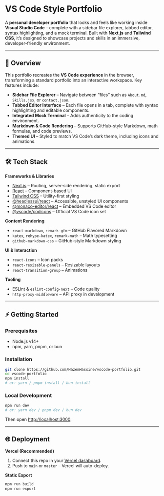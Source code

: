 # VS Code Style Portfolio

A **personal developer portfolio** that looks and feels like working inside **Visual Studio Code** – complete with a sidebar file explorer, tabbed editor, syntax highlighting, and a mock terminal.
Built with **Next.js** and **Tailwind CSS**, it’s designed to showcase projects and skills in an immersive, developer-friendly environment.

---

## 🚀 Overview

This portfolio recreates the **VS Code experience** in the browser, transforming a standard portfolio into an interactive workspace.
Key features include:

* **Sidebar File Explorer** – Navigate between “files” such as `About.md`, `Skills.jsx`, or `contact.json`.
* **Tabbed Editor Interface** – Each file opens in a tab, complete with syntax highlighting and editable components.
* **Integrated Mock Terminal** – Adds authenticity to the coding environment.
* **Markdown & Code Rendering** – Supports GitHub-style Markdown, math formulas, and code previews.
* **Themed UI** – Styled to match VS Code’s dark theme, including icons and animations.

---

## 🛠 Tech Stack

**Frameworks & Libraries**

* [Next.js](https://nextjs.org/) – Routing, server-side rendering, static export
* [React](https://reactjs.org/) – Component-based UI
* [Tailwind CSS](https://tailwindcss.com/) – Utility-first styling
* [@headlessui/react](https://headlessui.dev/) – Accessible, unstyled UI components
* [@monaco-editor/react](https://github.com/suren-atoyan/monaco-react) – Embedded VS Code editor
* [@vscode/codicons](https://github.com/microsoft/vscode-codicons) – Official VS Code icon set

**Content Rendering**

* `react-markdown`, `remark-gfm` – GitHub Flavored Markdown
* `katex`, `rehype-katex`, `remark-math` – Math typesetting
* `github-markdown-css` – GitHub-style Markdown styling

**UI & Interaction**

* `react-icons` – Icon packs
* `react-resizable-panels` – Resizable layouts
* `react-transition-group` – Animations

**Tooling**

* ESLint & `eslint-config-next` – Code quality
* `http-proxy-middleware` – API proxy in development

---

## ⚡ Getting Started

### Prerequisites

* Node.js v14+
* npm, yarn, pnpm, or bun

### Installation

```bash
git clone https://github.com/HazemHassine/vscode-portfolio.git
cd vscode-portfolio
npm install
# or: yarn / pnpm install / bun install
```

### Local Development

```bash
npm run dev
# or: yarn dev / pnpm dev / bun dev
```

Then open [http://localhost:3000](http://localhost:3000).

---

## 🌐 Deployment

**Vercel (Recommended)**

1. Connect this repo in your [Vercel dashboard](https://vercel.com/dashboard).
2. Push to `main` or `master` – Vercel will auto-deploy.

**Static Export**

```bash
npm run build
npm run export
```